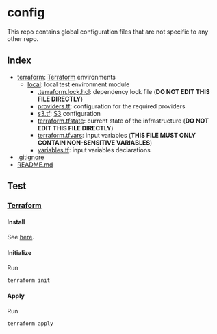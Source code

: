 # config

This repo contains global configuration files that are not specific to any other repo.

## Index

- [terraform](terraform): [Terraform][terraform] environments
  - [local](terraform/local): local test environment module
    - [.terraform.lock.hcl](.terraform.lock.hcl): dependency lock file (**DO NOT EDIT THIS FILE DIRECTLY**)
    - [providers.tf](providers.tf): configuration for the required providers
    - [s3.tf](s3.tf): [S3][s3] configuration
    - [terraform.tfstate](terraform.tfstate): current state of the infrastructure (**DO NOT EDIT THIS FILE DIRECTLY**)
    - [terraform.tfvars](terraform.tfvars): input variables (**THIS FILE MUST ONLY CONTAIN NON-SENSITIVE VARIABLES**)
    - [variables.tf](variables.tf): input variables declarations
- [.gitignore](.gitignore)
- [README.md](README.md)

## Test

### [Terraform][terraform]

#### Install

See [here](https://www.terraform.io/downloads.html).

#### Initialize

Run

```
terraform init
```

#### Apply

Run

```
terraform apply
```

[s3]: https://aws.amazon.com/s3
[terraform]: https://www.terraform.io
